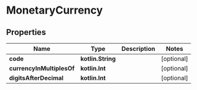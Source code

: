 
# MonetaryCurrency

## Properties
| Name | Type | Description | Notes |
| ------------ | ------------- | ------------- | ------------- |
| **code** | **kotlin.String** |  |  [optional] |
| **currencyInMultiplesOf** | **kotlin.Int** |  |  [optional] |
| **digitsAfterDecimal** | **kotlin.Int** |  |  [optional] |



